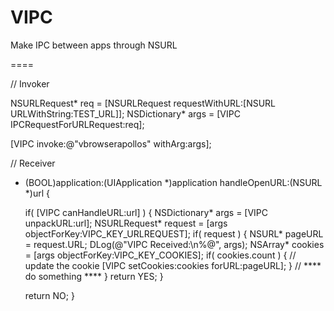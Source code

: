 VIPC
====

Make IPC between apps through NSURL 


====

// Invoker

NSURLRequest* req = [NSURLRequest requestWithURL:[NSURL URLWithString:TEST_URL]];
NSDictionary* args = [VIPC IPCRequestForURLRequest:req];

[VIPC invoke:@"vbrowserapollos" withArg:args];


// Receiver

- (BOOL)application:(UIApplication *)application handleOpenURL:(NSURL *)url {

    if( [VIPC canHandleURL:url] ) {
    	NSDictionary* args = [VIPC unpackURL:url];
        NSURLRequest* request = [args objectForKey:VIPC_KEY_URLREQUEST];
		if( request ) {
        	NSURL* pageURL = request.URL;
            DLog(@"VIPC Received:\n%@", args);
            NSArray* cookies = [args objectForKey:VIPC_KEY_COOKIES];
            if( cookies.count ) {
            	// update the cookie
                [VIPC setCookies:cookies forURL:pageURL];
            }
            // **** do something ****
        }
        return YES;
    }
    
    return NO;
}

    
    

